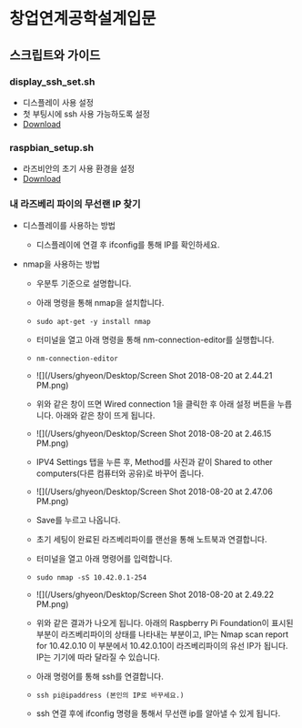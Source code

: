 # 창업연계공학설계입문

## 스크립트와 가이드

### display_ssh_set.sh

- 디스플레이 사용 설정
- 첫 부팅시에 ssh 사용 가능하도록 설정
- [Download](https://drive.google.com/open?id=1bOmllDNR1gwyJuFK4PyXRwxhVASZbF2B)



### raspbian_setup.sh

- 라즈비안의 초기 사용 환경을 설정
- [Download](https://drive.google.com/open?id=1u4tGgpKT1mwXKfXlY86JYsthGDx4YvjM)



### 내 라즈베리 파이의 무선랜 IP 찾기

- 디스플레이를 사용하는 방법

  - 디스플레이에 연결 후 ifconfig를 통해 IP를 확인하세요.

- nmap을 사용하는 방법 

  - 우분투 기준으로 설명합니다.

  - 아래 명령을 통해 nmap을 설치합니다.

  - ```shell
    sudo apt-get -y install nmap
    ```

  - 터미널을 열고 아래 명령을 통해 nm-connection-editor를 실행합니다.

  - ```shell
    nm-connection-editor
    ```

  - ![](/Users/ghyeon/Desktop/Screen Shot 2018-08-20 at 2.44.21 PM.png)



  - 위와 같은 창이 뜨면 Wired connection 1을 클릭한 후 아래 설정 버튼을 누릅니다. 아래와 같은 창이 뜨게 됩니다.
  - ![](/Users/ghyeon/Desktop/Screen Shot 2018-08-20 at 2.46.15 PM.png)



  - IPV4 Settings 탭을 누른 후, Method를 사진과 같이 Shared to other computers(다른 컴퓨터와 공유)로 바꾸어 줍니다.

  - ![](/Users/ghyeon/Desktop/Screen Shot 2018-08-20 at 2.47.06 PM.png)

  - Save를 누르고 나옵니다. 

  - 초기 세팅이 완료된 라즈베리파이를 랜선을 통해 노트북과 연결합니다.

  - 터미널을 열고 아래 명령어를 입력합니다.

  - ```shell
    sudo nmap -sS 10.42.0.1-254
    ```

  - ![](/Users/ghyeon/Desktop/Screen Shot 2018-08-20 at 2.49.22 PM.png)

  - 위와 같은 결과가 나오게 됩니다. 아래의 Raspberry Pi Foundation이 표시된 부분이 라즈베리파이의 상태를 나타내는 부분이고, IP는 Nmap scan report for 10.42.0.10 이 부분에서 10.42.0.10이 라즈베리파이의 유선 IP가 됩니다. IP는 기기에 따라 달라질 수 있습니다.

  - 아래 명령어를 통해 ssh를 연결합니다.

  - ```shell
    ssh pi@ipaddress (본인의 IP로 바꾸세요.)
    ```

  - ssh 연결 후에 ifconfig 명령을 통해서 무선랜 ip를 알아낼 수 있게 됩니다.